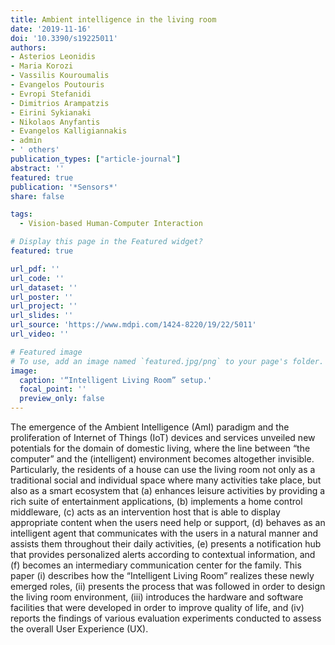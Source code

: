 ```yaml
---
title: Ambient intelligence in the living room
date: '2019-11-16'
doi: '10.3390/s19225011'
authors:
- Asterios Leonidis
- Maria Korozi
- Vassilis Kouroumalis
- Evangelos Poutouris
- Evropi Stefanidi
- Dimitrios Arampatzis
- Eirini Sykianaki
- Nikolaos Anyfantis
- Evangelos Kalligiannakis
- admin
- ' others'
publication_types: ["article-journal"]
abstract: ''
featured: true
publication: '*Sensors*'
share: false

tags:
  - Vision-based Human-Computer Interaction 

# Display this page in the Featured widget?
featured: true

url_pdf: ''
url_code: ''
url_dataset: ''
url_poster: ''
url_project: ''
url_slides: ''
url_source: 'https://www.mdpi.com/1424-8220/19/22/5011'
url_video: ''

# Featured image
# To use, add an image named `featured.jpg/png` to your page's folder.
image:
  caption: '“Intelligent Living Room” setup.'
  focal_point: ''
  preview_only: false
---
```


The emergence of the Ambient Intelligence (AmI) paradigm and the proliferation of Internet of Things (IoT) devices and services unveiled new potentials for the domain of domestic living, where the line between “the computer” and the (intelligent) environment becomes altogether invisible. Particularly, the residents of a house can use the living room not only as a traditional social and individual space where many activities take place, but also as a smart ecosystem that (a) enhances leisure activities by providing a rich suite of entertainment applications, (b) implements a home control middleware, (c) acts as an intervention host that is able to display appropriate content when the users need help or support, (d) behaves as an intelligent agent that communicates with the users in a natural manner and assists them throughout their daily activities, (e) presents a notification hub that provides personalized alerts according to contextual information, and (f) becomes an intermediary communication center for the family. This paper (i) describes how the “Intelligent Living Room” realizes these newly emerged roles, (ii) presents the process that was followed in order to design the living room environment, (iii) introduces the hardware and software facilities that were developed in order to improve quality of life, and (iv) reports the findings of various evaluation experiments conducted to assess the overall User Experience (UX).